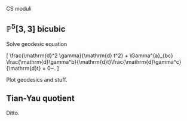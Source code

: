 CS moduli

## $\mathbb{P}^5[3,3]$ bicubic

Solve geodesic equation

\[
\frac{\mathrm{d}^2 \gamma}{\mathrm{d} t^2} + \Gamma^{a}_{bc} \frac{\mathrm{d}\gamma^b}{\mathrm{d}t}\frac{\mathrm{d}\gamma^c}{\mathrm{d}t} = 0~.
\]

Plot geodesics and stuff.

## Tian-Yau quotient

Ditto.